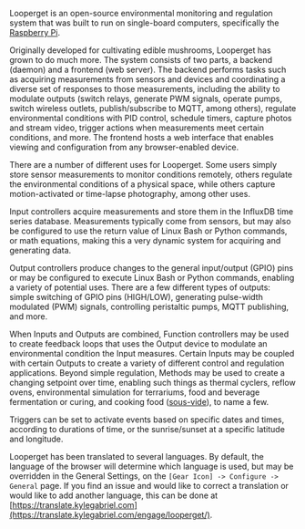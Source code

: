 Looperget is an open-source environmental monitoring and regulation system that was built to run on single-board computers, specifically the [Raspberry Pi](https://en.wikipedia.org/wiki/Raspberry_Pi).

Originally developed for cultivating edible mushrooms, Looperget has grown to do much more. The system consists of two parts, a backend (daemon) and a frontend (web server). The backend performs tasks such as acquiring measurements from sensors and devices and coordinating a diverse set of responses to those measurements, including the ability to modulate outputs (switch relays, generate PWM signals, operate pumps, switch wireless outlets, publish/subscribe to MQTT, among others), regulate environmental conditions with PID control, schedule timers, capture photos and stream video, trigger actions when measurements meet certain conditions, and more. The frontend hosts a web interface that enables viewing and configuration from any browser-enabled device.

There are a number of different uses for Looperget. Some users simply store sensor measurements to monitor conditions remotely, others regulate the environmental conditions of a physical space, while others capture motion-activated or time-lapse photography, among other uses.

Input controllers acquire measurements and store them in the InfluxDB time series database. Measurements typically come from sensors, but may also be configured to use the return value of Linux Bash or Python commands, or math equations, making this a very dynamic system for acquiring and generating data.

Output controllers produce changes to the general input/output (GPIO) pins or may be configured to execute Linux Bash or Python commands, enabling a variety of potential uses. There are a few different types of outputs: simple switching of GPIO pins (HIGH/LOW), generating pulse-width modulated (PWM) signals, controlling peristaltic pumps, MQTT publishing, and more.

When Inputs and Outputs are combined, Function controllers may be used to create feedback loops that uses the Output device to modulate an environmental condition the Input measures. Certain Inputs may be coupled with certain Outputs to create a variety of different control and regulation applications. Beyond simple regulation, Methods may be used to create a changing setpoint over time, enabling such things as thermal cyclers, reflow ovens, environmental simulation for terrariums, food and beverage fermentation or curing, and cooking food ([sous-vide](https://en.wikipedia.org/wiki/Sous-vide)), to name a few.

Triggers can be set to activate events based on specific dates and times, according to durations of time, or the sunrise/sunset at a specific latitude and longitude.

Looperget has been translated to several languages. By default, the language of the browser will determine which language is used, but may be overridden in the General Settings, on the `[Gear Icon] -> Configure -> General` page. If you find an issue and would like to correct a translation or would like to add another language, this can be done at [https://translate.kylegabriel.com](https://translate.kylegabriel.com/engage/looperget/).
